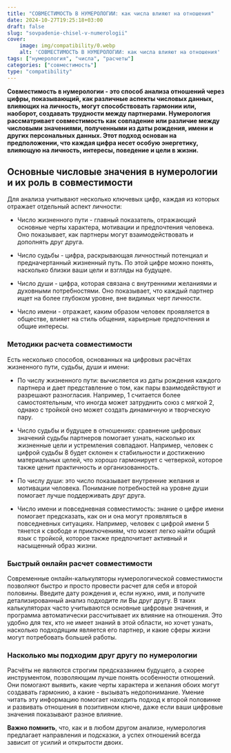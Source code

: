 ```yaml
---
title: "СОВМЕСТИМОСТЬ В НУМЕРОЛОГИИ: как числа влияют на отношения"
date: 2024-10-27T19:25:18+03:00
draft: false
slug: "sovpadenie-chisel-v-numerologii"
cover:
    image: img/compatibility/0.webp
    alt: 'СОВМЕСТИМОСТЬ В НУМЕРОЛОГИИ: как числа влияют на отношения'
tags: ["нумерология", "числа", "расчеты"]
categories: ["совместимость"]
type: "compatibility"
---
```



**Совместимость в нумерологии - это способ анализа отношений через цифры, показывающий, как различные аспекты числовых данных, влияющих на личность, могут способствовать гармонии или, наоборот, создавать трудности между партнерами. Нумерология рассматривает совместимость как совпадение или различие между числовыми значениями, полученными из даты рождения, имени и других персональных данных. Этот подход основан на предположении, что каждая цифра несет особую энергетику, влияющую на личность, интересы, поведение и цели в жизни.**

## Основные числовые значения в нумерологии и их роль в совместимости

Для анализа учитывают несколько ключевых цифр, каждая из которых отражает отдельный аспект личности:

* Число жизненного пути - главный показатель, отражающий основные черты характера, мотивации и предпочтения человека. Оно показывает, как партнеры могут взаимодействовать и дополнять друг друга.

* Число судьбы - цифра, раскрывающая личностный потенциал и предначертанный жизненный путь. По этой цифре можно понять, насколько близки ваши цели и взгляды на будущее.

* Число души - цифра, которая связана с внутренними желаниями и духовными потребностями. Оно показывает, что каждый партнер ищет на более глубоком уровне, вне видимых черт личности.

* Число имени - отражает, каким образом человек проявляется в обществе, влияет на стиль общения, карьерные предпочтения и общие интересы.

### Методики расчета совместимости

Есть несколько способов, основанных на цифровых расчётах жизненного пути, судьбы, души и имени:

* По числу жизненного пути: вычисляется из даты рождения каждого партнера и дает представление о том, как пары взаимодействуют и разрешают разногласия. Например, 1 считается более самостоятельным, что иногда может затруднить союз с мягкой 2, однако с тройкой оно может создать динамичную и творческую пару.

* Число судьбы и будущее в отношениях: сравнение цифровых значений судьбы партнеров помогает узнать, насколько их жизненные цели и устремления совпадают. Например, человек с цифрой судьбы 8 будет склонен к стабильности и достижению материальных целей, что хорошо гармонирует с четверкой, которое также ценит практичность и организованность.

* По числу души: это число показывает внутренние желания и мотивации человека. Понимание потребностей на уровне души помогает лучше поддерживать друг друга.

* Число имени и повседневная совместимость: знание о цифре имени помогает предсказать, как он и она могут проявляться в повседневных ситуациях. Например, человек с цифрой имени 5 тянется к свободе и приключениям, что может легко найти общий язык с тройкой, которое также предпочитает активный и насыщенный образ жизни.

### Быстрый онлайн расчет совместимости

Современные онлайн-калькуляторы нумерологической совместимости позволяют быстро и просто провести расчет для себя и второй половины. Введите дату рождения и, если нужно, имя, и получите детализированный анализ подходите ли Вы друг другу. В таких калькуляторах часто учитываются основные цифровые значения, и программа автоматически рассчитывает их влияние на отношения. Это удобно для тех, кто не имеет знаний в этой области, но хочет узнать, насколько подходящим является его партнер, и какие сферы жизни могут потребовать большей работы.

### Насколько мы подходим друг другу по нумерологии

Расчёты не являются строгим предсказанием будущего, а скорее инструментом, позволяющим лучше понять особенности отношений. Они помогают выявить, какие черты характера и желания обоих могут создавать гармонию, а какие - вызывать недопонимание. Умение читать эту информацию помогает находить подход к второй половинке и развивать отношения в позитивном ключе, даже если ваши цифровые значения показывают разное влияние.

**Важно помнить**, что, как и в любом другом анализе, нумерология предлагает направления и подсказки, а успех отношений всегда зависит от усилий и открытости двоих.
